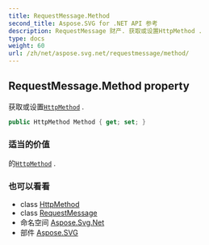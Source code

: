 ```yaml
---
title: RequestMessage.Method
second_title: Aspose.SVG for .NET API 参考
description: RequestMessage 财产. 获取或设置HttpMethod .
type: docs
weight: 60
url: /zh/net/aspose.svg.net/requestmessage/method/
---
```

## RequestMessage.Method property

获取或设置[`HttpMethod`](../../httpmethod/) .

```csharp
public HttpMethod Method { get; set; }
```

### 适当的价值

的[`HttpMethod`](../../httpmethod/) .

### 也可以看看

* class [HttpMethod](../../httpmethod/)
* class [RequestMessage](../)
* 命名空间 [Aspose.Svg.Net](../../requestmessage/)
* 部件 [Aspose.SVG](../../../)


